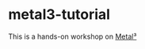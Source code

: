 # metal3-tutorial
This is a hands-on workshop on [Metal³](https://github.com/metal3-io/metal3-docs)
